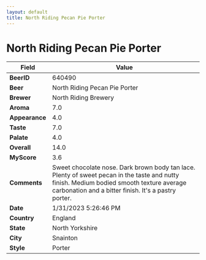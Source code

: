 ```yaml
---
layout: default
title: North Riding Pecan Pie Porter
---
```


# North Riding Pecan Pie Porter

| Field         | Value     |
|---------------|-----------|
| **BeerID** | 640490 |
| **Beer** | North Riding Pecan Pie Porter |
| **Brewer** | North Riding Brewery |
| **Aroma** | 7.0 |
| **Appearance** | 4.0 |
| **Taste** | 7.0 |
| **Palate** | 4.0 |
| **Overall** | 14.0 |
| **MyScore** | 3.6 |
| **Comments** | Sweet chocolate nose.  Dark brown body tan lace.  Plenty of sweet pecan in the taste and nutty finish. Medium bodied smooth texture average carbonation and a bitter finish. It's a pastry porter. |
| **Date** | 1/31/2023 5:26:46 PM |
| **Country** | England |
| **State** | North Yorkshire |
| **City** | Snainton |
| **Style** | Porter |
